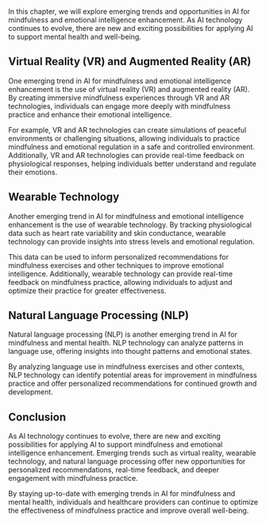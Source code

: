 
In this chapter, we will explore emerging trends and opportunities in AI for mindfulness and emotional intelligence enhancement. As AI technology continues to evolve, there are new and exciting possibilities for applying AI to support mental health and well-being.

Virtual Reality (VR) and Augmented Reality (AR)
-----------------------------------------------

One emerging trend in AI for mindfulness and emotional intelligence enhancement is the use of virtual reality (VR) and augmented reality (AR). By creating immersive mindfulness experiences through VR and AR technologies, individuals can engage more deeply with mindfulness practice and enhance their emotional intelligence.

For example, VR and AR technologies can create simulations of peaceful environments or challenging situations, allowing individuals to practice mindfulness and emotional regulation in a safe and controlled environment. Additionally, VR and AR technologies can provide real-time feedback on physiological responses, helping individuals better understand and regulate their emotions.

Wearable Technology
-------------------

Another emerging trend in AI for mindfulness and emotional intelligence enhancement is the use of wearable technology. By tracking physiological data such as heart rate variability and skin conductance, wearable technology can provide insights into stress levels and emotional regulation.

This data can be used to inform personalized recommendations for mindfulness exercises and other techniques to improve emotional intelligence. Additionally, wearable technology can provide real-time feedback on mindfulness practice, allowing individuals to adjust and optimize their practice for greater effectiveness.

Natural Language Processing (NLP)
---------------------------------

Natural language processing (NLP) is another emerging trend in AI for mindfulness and mental health. NLP technology can analyze patterns in language use, offering insights into thought patterns and emotional states.

By analyzing language use in mindfulness exercises and other contexts, NLP technology can identify potential areas for improvement in mindfulness practice and offer personalized recommendations for continued growth and development.

Conclusion
----------

As AI technology continues to evolve, there are new and exciting possibilities for applying AI to support mindfulness and emotional intelligence enhancement. Emerging trends such as virtual reality, wearable technology, and natural language processing offer new opportunities for personalized recommendations, real-time feedback, and deeper engagement with mindfulness practice.

By staying up-to-date with emerging trends in AI for mindfulness and mental health, individuals and healthcare providers can continue to optimize the effectiveness of mindfulness practice and improve overall well-being.
